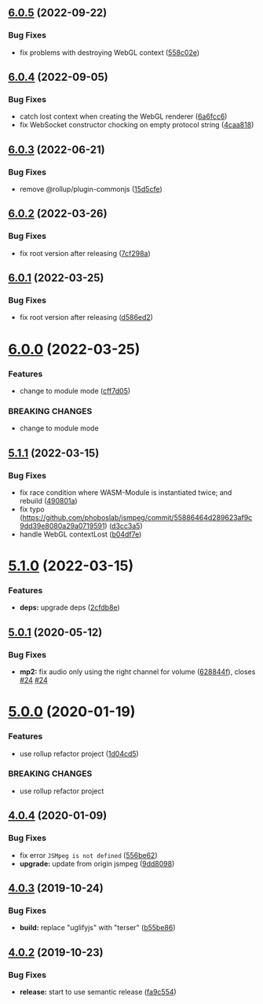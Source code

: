 ## [6.0.5](https://github.com/cycjimmy/jsmpeg-player/compare/v6.0.4...v6.0.5) (2022-09-22)


### Bug Fixes

* fix problems with destroying WebGL context ([558c02e](https://github.com/cycjimmy/jsmpeg-player/commit/558c02e5dd13ead15d7eabf9a130de2adaba1c05))

## [6.0.4](https://github.com/cycjimmy/jsmpeg-player/compare/v6.0.3...v6.0.4) (2022-09-05)


### Bug Fixes

* catch lost context when creating the WebGL renderer ([6a6fcc6](https://github.com/cycjimmy/jsmpeg-player/commit/6a6fcc6c75363f43f04ed2d3c980338c6095d9f6))
* fix WebSocket constructor chocking on empty protocol string ([4caa818](https://github.com/cycjimmy/jsmpeg-player/commit/4caa8181bdabd32565ce2b8c44b4282460bc0e60))

## [6.0.3](https://github.com/cycjimmy/jsmpeg-player/compare/v6.0.2...v6.0.3) (2022-06-21)


### Bug Fixes

* remove @rollup/plugin-commonjs ([15d5cfe](https://github.com/cycjimmy/jsmpeg-player/commit/15d5cfe8afb817b83541d44448f6d345e0f8acb8))

## [6.0.2](https://github.com/cycjimmy/jsmpeg-player/compare/v6.0.1...v6.0.2) (2022-03-26)


### Bug Fixes

* fix root version after releasing ([7cf298a](https://github.com/cycjimmy/jsmpeg-player/commit/7cf298abe67e664651a1122f70dac638187cfed1))

## [6.0.1](https://github.com/cycjimmy/jsmpeg-player/compare/v6.0.0...v6.0.1) (2022-03-25)


### Bug Fixes

* fix root version after releasing ([d586ed2](https://github.com/cycjimmy/jsmpeg-player/commit/d586ed2ff98784c5d686dbf82665ef61bb1f4899))

# [6.0.0](https://github.com/cycjimmy/jsmpeg-player/compare/v5.1.1...v6.0.0) (2022-03-25)


### Features

* change to module mode ([cff7d05](https://github.com/cycjimmy/jsmpeg-player/commit/cff7d057d4a33cb6eeb35669638f2b17c8bec33f))


### BREAKING CHANGES

* change to module mode

## [5.1.1](https://github.com/cycjimmy/jsmpeg-player/compare/v5.1.0...v5.1.1) (2022-03-15)


### Bug Fixes

* fix race condition where WASM-Module is instantiated twice; and rebuild ([490801a](https://github.com/cycjimmy/jsmpeg-player/commit/490801a9605c883944b5ff53c3900d9c56ea469c))
* fix typo (https://github.com/phoboslab/jsmpeg/commit/55886464d289623af9c9dd39e8080a29a0719591) ([d3cc3a5](https://github.com/cycjimmy/jsmpeg-player/commit/d3cc3a5a580170c0d3847dbc46a1904f59f77a8a))
* handle WebGL contextLost ([b04df7e](https://github.com/cycjimmy/jsmpeg-player/commit/b04df7e128be71c87fbc95b4e22acf8776f668fc))

# [5.1.0](https://github.com/cycjimmy/jsmpeg-player/compare/v5.0.1...v5.1.0) (2022-03-15)


### Features

* **deps:** upgrade deps ([2cfdb8e](https://github.com/cycjimmy/jsmpeg-player/commit/2cfdb8e26a58c3c1f6e4f6b66a6b36bde388c1b9))

## [5.0.1](https://github.com/cycjimmy/jsmpeg-player/compare/v5.0.0...v5.0.1) (2020-05-12)


### Bug Fixes

* **mp2:** fix audio only using the right channel for volume ([628844f](https://github.com/cycjimmy/jsmpeg-player/commit/628844febcc75ed6857e421becfbf8fafe72216d)), closes [#24](https://github.com/cycjimmy/jsmpeg-player/issues/24) [#24](https://github.com/cycjimmy/jsmpeg-player/issues/24)

# [5.0.0](https://github.com/cycjimmy/jsmpeg-player/compare/v4.0.4...v5.0.0) (2020-01-19)


### Features

* use rollup refactor project ([1d04cd5](https://github.com/cycjimmy/jsmpeg-player/commit/1d04cd5b1589e7481207ca4c45d4a39eddbd673c))


### BREAKING CHANGES

* use rollup refactor project

## [4.0.4](https://github.com/cycjimmy/jsmpeg-player/compare/v4.0.3...v4.0.4) (2020-01-09)


### Bug Fixes

* fix error `JSMpeg is not defined` ([556be62](https://github.com/cycjimmy/jsmpeg-player/commit/556be621890382d2cebdff89a15ace30af1bd364))
* **upgrade:** update from origin jsmpeg ([9dd8098](https://github.com/cycjimmy/jsmpeg-player/commit/9dd8098c46d88161efdf6334ddc81c621be02b93))

## [4.0.3](https://github.com/cycjimmy/jsmpeg-player/compare/v4.0.2...v4.0.3) (2019-10-24)


### Bug Fixes

* **build:** replace "uglifyjs" with "terser" ([b55be86](https://github.com/cycjimmy/jsmpeg-player/commit/b55be862c794d41ce5c88898f7f54406dc9bc3e3))

## [4.0.2](https://github.com/cycjimmy/jsmpeg-player/compare/v4.0.1...v4.0.2) (2019-10-23)


### Bug Fixes

* **release:** start to use semantic release ([fa9c554](https://github.com/cycjimmy/jsmpeg-player/commit/fa9c554cb9a0e4c2bb161e47c7267009387452ec))
